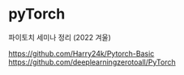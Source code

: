 # pyTorch

파이토치 세미나 정리 (2022 겨울)

https://github.com/Harry24k/Pytorch-Basic
https://github.com/deeplearningzerotoall/PyTorch